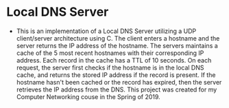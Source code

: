 # Local DNS Server
- This is an implementation of a Local DNS Server utilizing a UDP client/server architecture using C. The client enters a hostname and the server returns the IP address of the hostname. The servers maintains a cache of the 5 most recent hostnames with their corresponding IP address. Each record in the cache has a TTL of 10 seconds. On each request, the server first checks if the hostname is in the local DNS cache, and returns the stored IP address if the record is present. If the hostname hasn't been cached or the record has expired, then the server retrieves the IP address from the DNS. This project was created for my Computer Networking couse in the Spring of 2019. 
